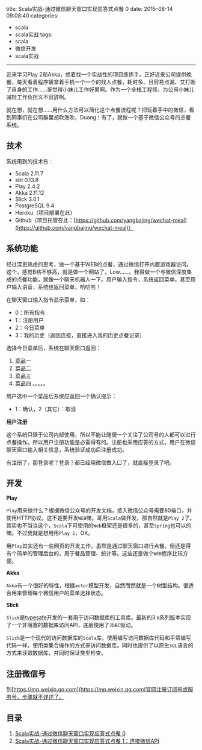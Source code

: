title: Scala实战-通过微信聊天窗口实现应答式点餐 0
date: 2015-08-14 09:08:40
categories: 
- scala
- scala实战
tags:
- scala
- 微信开发
- scala实战
---

近来学习Play 2和Akka，想着找一个实战性的项目练练手。正好近来公司提供晚餐，每天看着程序媛拿着手机一个一个的找人点餐，耗时多、且容易点漏、又打断了自身的工作……哥觉得小妹儿工作好累啊。作为一个全栈工程师，为公司小妹儿减轻工作负担义不容辞啊。

就在想，就在想……用什么方法可以简化这个点餐流程呢？把玩着手中的微信，看到同事们在公司群里胡吹海吹，Duang！有了，就做一个基于微信公众号的点餐系统。


## 技术

系统用到的技术有：

- Scala 2.11.7
- sbt 0.13.8
- Play 2.4.2
- Akka 2.11.12
- Slick 3.0.1
- PostgreSQL 9.4
- Heroku（项目部署在此）
- Github（项目托管在此：[https://github.com/yangbajing/wechat-meal](https://github.com/yangbajing/wechat-meal)）


## 系统功能

经过深思熟虑的思考，做一个基于WEB的点餐，通过微信打开内置游戏器访问。这个，感觉B格不够高，就是做一个网站了，Low……。我得做一个与微信深度集成的点餐功能，就像一个聊天机器人一下。用户输入指令，系统返回菜单。甚至用户输入语音，系统也返回菜单，哈哈哈！

在聊天窗口输入指令显示菜单，如：

- 0：所有指令
- 1：注册用户
- 2：今日菜单
- 3：我的历史（返回连接，直接进入我的历史点餐记录）

选择今日菜单后，系统在聊天窗口返回：

1. 菜品一
2. 菜品二
3. 菜品三
4. 菜品四
   。。。。。

用户选中一个菜品后系统应返回一个确认提示：

- 1：确认，2（其它）：取消

**用户注册**

这个系统只限于公司内部使用，所以不能让随便一个关注了公司号的人都可以进行点餐操作。所以用户注册功能是必需得有的。注册也采用应答的方式，用户在微信聊天窗口输入相关信息，系统验证成功后注册成功。

有注册了，那登录呢？登录？都已经用微信做入口了，就直接登录了吧。


## 开发

**Play**

`Play`用来做什么？根据微信公众号的开发文档，接入微信公众号需要80端口，并使用HTTP协议。这不是要开发`WEB`嘛，哥用`Scala`做开发，那自然就是`Play 2`了。其实也不当当这个，`Scala`下可使用的`Web`框架还是很多的，甚至`Spring`也可以的嘛。不过我就是想用用`Play 2`，OK。

用`Play`其实还有一些网页的开发工作，虽然是通过聊天窗口进行点餐。但还是得有个简单的管理后台的，用于餐品管理、统计等。这些还是做个`WEB`程序比较方便。

**Akka**

`Akka`有一个很好的特性，根据`actor`模型开发，自然而然就是一个树型结构。很适合用来管理每个微信用户的菜单选择状态。

**Slick** 

`Slick`是[typesafe](http://www.typesafe.com)开发的一套用于访问数据库的工具库。最新的3.x系列版本实现了一个非阻塞的数据库访问API，底层使用了`JDBC`驱动。

`Slick`是一个现代的访问数据库的`Scala`库，使用编写访问数据库代码和平常编写代码一样，使用类集合操作的方式来访问数据库。同时也提供了以原生`SQL`语言的方式来读取数据库，并同时保证类型检查。


## 注册微信号

到[https://mp.weixin.qq.com](https://mp.weixin.qq.com)官网注册订阅号或服务号。步骤就不详述了。


## 目录

1. [Scala实战-通过微信聊天窗口实现应答式点餐 0](http://www.yangbajing.me/post/scala/Scala%E5%AE%9E%E6%88%98-%E9%80%9A%E8%BF%87%E5%BE%AE%E4%BF%A1%E8%81%8A%E5%A4%A9%E7%AA%97%E5%8F%A3%E5%AE%9E%E7%8E%B0%E5%BA%94%E7%AD%94%E5%BC%8F%E7%82%B9%E9%A4%90_0%EF%BC%9A%E4%BB%8B%E7%BB%8D.html)
2. [Scala实战-通过微信聊天窗口实现应答式点餐 1：连接微信API](http://www.yangbajing.me/post/scala/Scala%E5%AE%9E%E6%88%98-%E9%80%9A%E8%BF%87%E5%BE%AE%E4%BF%A1%E8%81%8A%E5%A4%A9%E7%AA%97%E5%8F%A3%E5%AE%9E%E7%8E%B0%E5%BA%94%E7%AD%94%E5%BC%8F%E7%82%B9%E9%A4%90_1%EF%BC%9A%E8%BF%9E%E6%8E%A5%E5%BE%AE%E4%BF%A1API.html)
